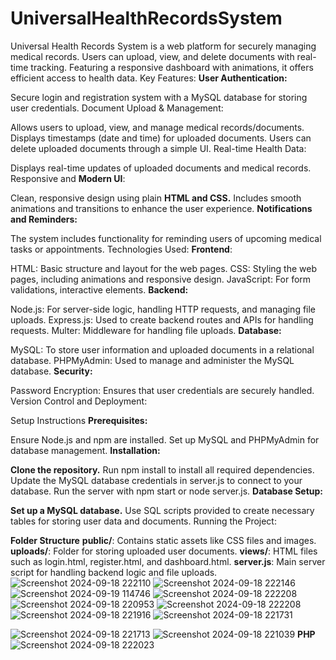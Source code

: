 # UniversalHealthRecordsSystem
Universal Health Records System is a web platform for securely managing medical records. Users can upload, view, and delete documents with real-time tracking. Featuring a responsive dashboard with animations, it offers efficient access to health data.
Key Features:
**User Authentication:**

Secure login and registration system with a MySQL database for storing user credentials.
Document Upload & Management:

Allows users to upload, view, and manage medical records/documents.
Displays timestamps (date and time) for uploaded documents.
Users can delete uploaded documents through a simple UI.
Real-time Health Data:

Displays real-time updates of uploaded documents and medical records.
Responsive and **Modern UI**:

Clean, responsive design using plain **HTML and CSS.**
Includes smooth animations and transitions to enhance the user experience.
**Notifications and Reminders:**

The system includes functionality for reminding users of upcoming medical tasks or appointments.
Technologies Used:
**Frontend**:

HTML: Basic structure and layout for the web pages.
CSS: Styling the web pages, including animations and responsive design.
JavaScript: For form validations, interactive elements.
**Backend:**

Node.js: For server-side logic, handling HTTP requests, and managing file uploads.
Express.js: Used to create backend routes and APIs for handling requests.
Multer: Middleware for handling file uploads.
**Database:**

MySQL: To store user information and uploaded documents in a relational database.
PHPMyAdmin: Used to manage and administer the MySQL database.
**Security:**

Password Encryption: Ensures that user credentials are securely handled.
Version Control and Deployment:

Setup Instructions
**Prerequisites:**

Ensure Node.js and npm are installed.
Set up MySQL and PHPMyAdmin for database management.
**Installation:**

**Clone the repository.**
Run npm install to install all required dependencies.
Update the MySQL database credentials in server.js to connect to your database.
Run the server with npm start or node server.js.
**Database Setup:**

**Set up a MySQL database.**
Use SQL scripts provided to create necessary tables for storing user data and documents.
Running the Project:

**Folder Structure** 
**public/**: Contains static assets like CSS files and images.
**uploads/**: Folder for storing uploaded user documents.
**views/**: HTML files such as login.html, register.html, and dashboard.html.
**server.js**: Main server script for handling backend logic and file uploads.
![Screenshot 2024-09-18 222110](https://github.com/user-attachments/assets/ee0935a2-a5a0-416d-a717-ec4cf32fc479)
![Screenshot 2024-09-18 222146](https://github.com/user-attachments/assets/fb9c90b2-5184-42e9-9170-a336cce82079)
![Screenshot 2024-09-19 114746](https://github.com/user-attachments/assets/14b2ef98-dd7d-4b7c-97f8-36df6ec73abb)
![Screenshot 2024-09-18 222208](https://github.com/user-attachments/assets/4d9032d3-d2c9-4183-bdfe-1c1f359adfad)
![Screenshot 2024-09-18 220953](https://github.com/user-attachments/assets/c7e62ff6-13d6-422a-926b-f825898d5357)
![Screenshot 2024-09-18 222208](https://github.com/user-attachments/assets/6a33394b-b4ff-44e3-aa5e-86865b92fcbd)
![Screenshot 2024-09-18 221916](https://github.com/user-attachments/assets/8120d2ab-258f-4ac3-bfa8-5552d1916fbf)
![Screenshot 2024-09-18 221731](https://github.com/user-attachments/assets/f83bf2ff-f6b7-46d0-8ea8-eab27f7ee5fe)

![Screenshot 2024-09-18 221713](https://github.com/user-attachments/assets/9f6528bd-d22a-4bbe-96b4-164059631f92)
![Screenshot 2024-09-18 221039](https://github.com/user-attachments/assets/701b3437-0ccc-4966-8754-c18a9bdcc746)
**PHP**
![Screenshot 2024-09-18 222023](https://github.com/user-attachments/assets/c556be89-1311-4bff-abfa-8a50fda8bd03)








